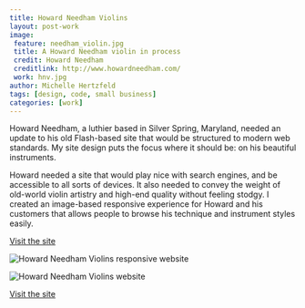 ```yaml
---
title: Howard Needham Violins
layout: post-work
image:
 feature: needham_violin.jpg
 title: A Howard Needham violin in process
 credit: Howard Needham
 creditlink: http://www.howardneedham.com/
 work: hnv.jpg
author: Michelle Hertzfeld
tags: [design, code, small business]
categories: [work]
---
```

Howard Needham, a luthier based in Silver Spring, Maryland, needed an update to his old Flash-based site that would be structured to modern web standards. My site design puts the focus where it should be: on his beautiful instruments.<!--more-->

Howard needed a site that would play nice with search engines, and be accessible to all sorts of devices. It also needed to convey the weight of old-world violin artistry and high-end quality without feeling stodgy. I created an image-based responsive experience for Howard and his customers that allows people to browse his technique and instrument styles easily.

[Visit the site](http://www.howardneedham.com/)

![Howard Needham Violins responsive website](https://meiqimichelle.github.io/mhertzfeld/assets/img/needham_responsive.jpg)

![Howard Needham Violins website](https://meiqimichelle.github.io/mhertzfeld/assets/img/needham_site.jpg)

 [Visit the site](http://www.howardneedham.com/)
